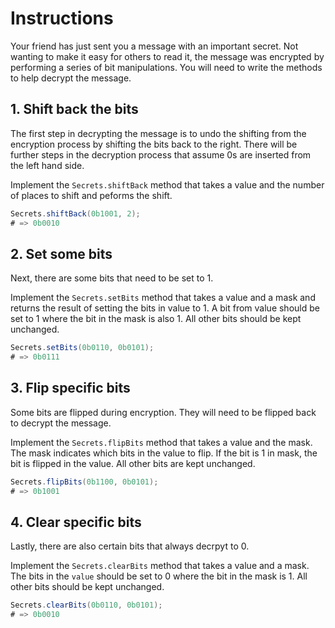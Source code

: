 # Instructions

Your friend has just sent you a message with an important secret.
Not wanting to make it easy for others to read it, the message was encrypted by performing a series of bit manipulations.
You will need to write the methods to help decrypt the message.

## 1. Shift back the bits

The first step in decrypting the message is to undo the shifting from the encryption process by shifting the bits back to the right.
There will be further steps in the decryption process that assume 0s are inserted from the left hand side.

Implement the `Secrets.shiftBack` method that takes a value and the number of places to shift and peforms the shift.

```java
Secrets.shiftBack(0b1001, 2);
# => 0b0010
```

## 2. Set some bits

Next, there are some bits that need to be set to 1.

Implement the `Secrets.setBits` method that takes a value and a mask and returns the result of setting the bits in value to 1.
A bit from value should be set to 1 where the bit in the mask is also 1.
All other bits should be kept unchanged.

```java
Secrets.setBits(0b0110, 0b0101);
# => 0b0111
```

## 3. Flip specific bits

Some bits are flipped during encryption.
They will need to be flipped back to decrypt the message.

Implement the `Secrets.flipBits` method that takes a value and the mask.
The mask indicates which bits in the value to flip.
If the bit is 1 in mask, the bit is flipped in the value.
All other bits are kept unchanged.

```java
Secrets.flipBits(0b1100, 0b0101);
# => 0b1001
```

## 4. Clear specific bits

Lastly, there are also certain bits that always decrpyt to 0.

Implement the `Secrets.clearBits` method that takes a value and a mask.
The bits in the `value` should be set to 0 where the bit in the mask is 1.
All other bits should be kept unchanged.

```java
Secrets.clearBits(0b0110, 0b0101);
# => 0b0010
```
